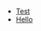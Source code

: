 <!-- - [Test](../recipe.html?file=test.md{.title}) -->
<ul id="myUL">
    <li>
        <a href="../recipe.html?file=test.md">Test</a>
    </li>
    <li><a href="">Hello</a></li>
</ul>
